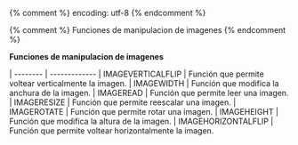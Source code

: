 {% comment %} encoding: utf-8 {% endcomment %}

{% comment %} Funciones de manipulacion de imagenes {% endcomment %}
 

**Funciones de manipulacion de imagenes**

| -------- | -------------
| IMAGEVERTICALFLIP | Función que permite voltear verticalmente la imagen.
| IMAGEWIDTH | Función que modifica la anchura de la imagen.
| IMAGEREAD | Función que permite leer una imagen.
| IMAGERESIZE | Función que permite reescalar una imagen.
| IMAGEROTATE | Función que permite rotar una imagen.
| IMAGEHEIGHT | Función que modifica la altura de la imagen.
| IMAGEHORIZONTALFLIP | Función que permite voltear horizontalmente la imagen.
